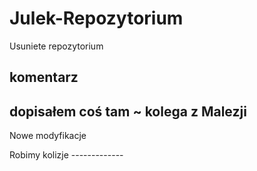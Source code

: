 # Julek-Repozytorium
Usuniete repozytorium 

## komentarz

## dopisałem coś tam ~ kolega z Malezji
Nowe modyfikacje

Robimy kolizje -------------
